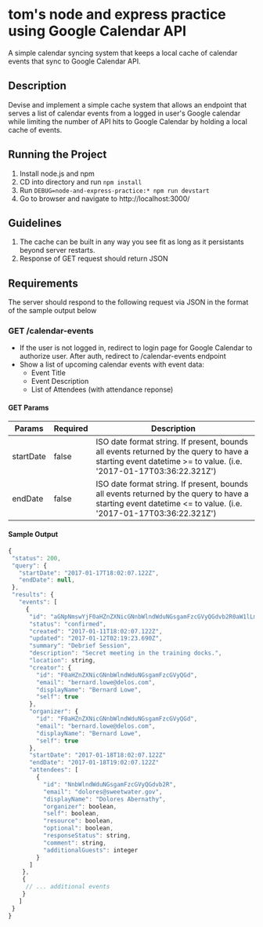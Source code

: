 # tom's node and express practice using Google Calendar API
A simple calendar syncing system that keeps a local cache of calendar events that sync to Google Calendar API.

## Description
Devise and implement a simple cache system that allows an endpoint that serves a list of calendar events from a logged in user's Google calendar while limiting the number of API hits to Google Calendar by holding a local cache of events.

## Running the Project
1. Install node.js and npm
2. CD into directory and run `npm install`
3. Run `DEBUG=node-and-express-practice:* npm run devstart`
4. Go to browser and navigate to http://localhost:3000/

## Guidelines
1. The cache can be built in any way you see fit as long as it persistants beyond server restarts.
2. Response of GET request should return JSON

## Requirements
The server should respond to the following request via JSON in the format of the sample output below

### GET /calendar-events
* If the user is not logged in, redirect to login page for Google Calendar to authorize user. After auth, redirect to /calendar-events endpoint
* Show a list of upcoming calendar events with event data:
  * Event Title
  * Event Description
  * List of Attendees (with attendance reponse)

#### GET Params
| Params  | Required | Description |
| ------- | -------- | ----------- |
| startDate | false  | ISO date format string. If present, bounds all events returned by the query to have a starting event datetime >= to value. (i.e. '2017-01-17T03:36:22.321Z') |
| endDate   | false  | ISO date format string. If present, bounds all events returned by the query to have a starting event datetime <= to value. (i.e. '2017-01-17T03:36:22.321Z') |

#### Sample Output
```javascript
{
 "status": 200,
 "query": {
   "startDate": "2017-01-17T18:02:07.122Z",
   "endDate": null,
 },
 "results": {
   "events": [
     {
      "id": "aGNpNmswYjF0aHZnZXNicGNnbWlndWduNGsgamFzcGVyQGdvb2R0aW1lLmlv",
      "status": "confirmed",
      "created": "2017-01-11T18:02:07.122Z",
      "updated": "2017-01-12T02:19:23.690Z",
      "summary": "Debrief Session",
      "description": "Secret meeting in the training docks.",
      "location": string,
      "creator": {
        "id": "F0aHZnZXNicGNnbWlndWduNGsgamFzcGVyQGd",
        "email": "bernard.lowe@delos.com",
        "displayName": "Bernard Lowe",
        "self": true
      },
      "organizer": {
        "id": "F0aHZnZXNicGNnbWlndWduNGsgamFzcGVyQGd",
        "email": "bernard.lowe@delos.com",
        "displayName": "Bernard Lowe",
        "self": true
      },
      "startDate": "2017-01-18T18:02:07.122Z"
      "endDate": "2017-01-18T19:02:07.122Z"
      "attendees": [
        {
          "id": "NnbWlndWduNGsgamFzcGVyQGdvb2R",
          "email": "dolores@sweetwater.gov",
          "displayName": "Dolores Abernathy",
          "organizer": boolean,
          "self": boolean,
          "resource": boolean,
          "optional": boolean,
          "responseStatus": string,
          "comment": string,
          "additionalGuests": integer
        }
      ]
    },
    {
     // ... additional events
    }
   ]
 }
}
```
